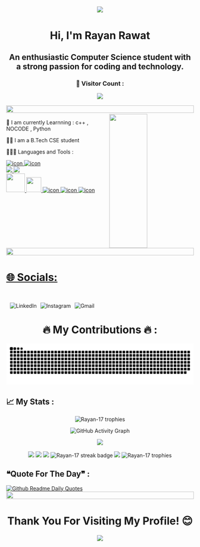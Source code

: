 <h2 align="center">
<img src="https://readme-typing-svg.herokuapp.com/?font=Righteous&size=35&center=true&vCenter=true&width=500&height=70&duration=3300&lines=Welcome+To+My+Git-Hub!!+👋🏻;+I'm+Rayan+Rawat;" /></h1>


<h1 align="center">Hi, I'm Rayan Rawat </h1>
<h2 align="center">An enthusiastic Computer Science student with a strong passion for coding and technology.</h2>

</div>
<h3 align ="center"><b> 👀  Visitor Count :</b></h3>
</div>

<p align="center" >   
  <img src="https://profile-counter.glitch.me/Rayan-17/count.svg" />  
</p>


</div>
<div>
<img src="https://i.imgur.com/dBaSKWF.gif" height="20" width="100%">
<img align="right" height="360" src="https://media1.tenor.com/m/5ry-200hErMAAAAd/hacker-hacker-man.gif" height="45%" width="45%"  />  


<p>🌱 I am currently Learnning :  c++ , NOCODE , Python </p>

<p>👨‍💻 I am a B.Tech CSE student</p>


🧑🏻‍💻 Languages and Tools : </h3>

<a href="https://skillicons.dev">
<img src="https://techstack-generator.vercel.app/python-icon.svg" alt="icon" width="50" height="50" />
<img src="https://techstack-generator.vercel.app/cpp-icon.svg" alt="icon" width="60" height="60" /> <div align="left"> <img src="https://skillicons.dev/icons?i=html,vscode,github,git" />
<img src="https://skillicons.dev/icons?i=c,notion" /><br>
<img src="https://www.appsheet.com/Content/img/material/appsheet_rebrand_logo.svg" width="50" height="50">
<img src="https://media.licdn.com/dms/image/D5612AQGny7xsSSLQ-A/article-cover_image-shrink_600_2000/0/1699480666080?e=2147483647&v=beta&t=3jmL98hJa2MwOmEPsQZ9t3zAH3CjBLEIL-ugNdJ31tY" width="40" height="40">
<img src="https://cdn-icons-png.flaticon.com/512/5968/5968753.png" alt="icon" width="50" height="50">
 <img src="https://fullsteam.mit.edu/wp-content/uploads/2020/03/ScratchLogo-300x300.png" alt="icon" width="50" height="50" />
<img src="https://www.wpcrafter.com/wp-content/uploads/2024/08/gamma-1.png" alt="icon" width="50" height="50" />


<img src="https://i.imgur.com/dBaSKWF.gif" height="20" width="100%">


# 🌐 Socials:

<br>
<p align="left">

<div style="display: flex; align-items: center; gap: 10px;">
  <a href="https://linkedin.com/in/rayan-rawat-22bb40315" target="_blank" style="all: unset; display: inline-block;">
    <img src="https://raw.githubusercontent.com/rahuldkjain/github-profile-readme-generator/master/src/images/icons/Social/linked-in-alt.svg" alt="LinkedIn" height="30" width="40" />
  </a>
  <a href="https://instagram.com/rayan.22._" target="_blank" style="all: unset; display: inline-block;">
    <img src="https://raw.githubusercontent.com/rahuldkjain/github-profile-readme-generator/master/src/images/icons/Social/instagram.svg" alt="Instagram" height="30" width="40" />
  </a>
  <a href="mailto:rayanrawat26@gmail.com" target="_blank" style="all: unset; display: inline-block;">
    <img src="https://raw.githubusercontent.com/maurodesouza/profile-readme-generator/master/src/assets/icons/social/gmail/default.svg" alt="Gmail" height="30" width="40" />
  </a>
</div>

<div align="center">
<h1> 🔥 My Contributions  🔥 :</h1>

<img alt="snake eating my contributions" src="https://raw.githubusercontent.com/salesp07/salesp07/output/github-contribution-grid-snake.svg" />
  
<br>


</div>



  <h2>📈 My Stats : </h2>

<div align="center"> 
  
 ![Rayan-17 trophies](https://github-readme-stats.vercel.app/api/top-langs/?username=Rayan-17&theme=highcontrast)

</div>


<div align="center"> 

 <img src="https://github-readme-activity-graph.vercel.app/graph?username=Rayan-17&bg_color=000000&color=FFD700&line=FF4500&point=00FF00&area=true&area_color=FF6347&hide_border=false&title_color=FFD700&text_color=FFFFFF" alt="GitHub Activity Graph"><br/>

  ![](http://github-profile-summary-cards.vercel.app/api/cards/profile-details?username=Rayan-17&theme=2077)
</div>

<div align = " center"> 

  ![](http://github-profile-summary-cards.vercel.app/api/cards/repos-per-language?username=Rayan-17&theme=2077)
  ![](http://github-profile-summary-cards.vercel.app/api/cards/most-commit-language?username=Rayan-17&theme=2077)
  ![](http://github-profile-summary-cards.vercel.app/api/cards/stats?username=Rayan-17&theme=2077)
  ![Rayan-17 streak badge](https://github-readme-streak-stats.herokuapp.com?user=Rayan-17&theme=neon-dark)
  ![](http://github-profile-summary-cards.vercel.app/api/cards/productive-time?username=Rayan-17&theme=2077&utcOffset=8)
  ![Rayan-17 trophies](https://github-profile-trophy.vercel.app/?username=Rayan-17&theme=juicyfresh&row=1&column=6)
</div>
<p>

  
 <div align="center">
   
<div align="left">
    <h2> ❝Quote For The Day❞ : </h2>
    <a href="https://github.com/cheehwatang/github-readme-daily-quotes">
        <img src="https://readme-daily-quotes.vercel.app/api?theme=vue" alt="Github Readme Daily Quotes">
    </a>
</div>

<img src="https://i.imgur.com/dBaSKWF.gif" height="20" width="100%">


<h1 align="center"><b> Thank You For Visiting My Profile! 😊  </b></h1>
<img align="center" src="https://lh3.googleusercontent.com/proxy/A_JHCzJg2ug_U3NVCOSz2XkYJOBVgagR1RxQIPoIJFG9RfVc97vhHlNOaDex5iacWl55jmEoZhkLd-PqfcCFHw">







